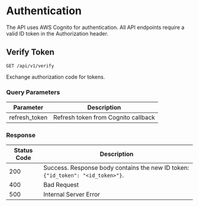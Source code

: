 # Authentication

The API uses AWS Cognito for authentication. All API endpoints require a valid ID token in the Authorization header.

## Verify Token

`GET /api/v1/verify`

Exchange authorization code for tokens.

### Query Parameters

| Parameter | Description |
|-----------|-------------|
| refresh_token | Refresh token from Cognito callback |

### Response 

| Status Code | Description |
|-------------|-------------|
| 200 | Success. Response body contains the new ID token: `{"id_token": "<id_token>"}`. |
| 400 | Bad Request |
| 500 | Internal Server Error |